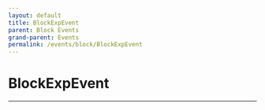 ```yaml
---
layout: default
title: BlockExpEvent
parent: Block Events
grand-parent: Events
permalink: /events/block/BlockExpEvent
---
```


# BlockExpEvent

---
